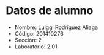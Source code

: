 # Datos de alumno

<ul> 
<li> Nombre: Luiggi Rodríguez Aliaga </li>
<li> Código: 201410276 </li>
<li> Sección: 2 </li>
<li> Laboratorio: 2.01 </li>
</ul>
